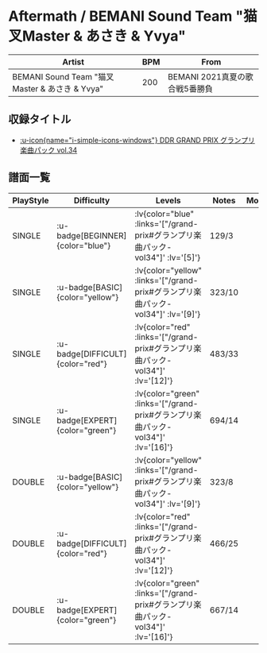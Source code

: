 # Aftermath / BEMANI Sound Team "猫叉Master & あさき & Yvya"

|Artist|BPM|From|
|------|---|----|
|BEMANI Sound Team "猫叉Master & あさき & Yvya"|200|BEMANI 2021真夏の歌合戦5番勝負|

## 収録タイトル

- [ :u-icon{name="i-simple-icons-windows"} DDR GRAND PRIX グランプリ楽曲パック vol.34](/grand-prix#グランプリ楽曲パック-vol34)

## 譜面一覧

|PlayStyle|Difficulty|Levels|Notes|Movie|
|---------|----------|------|-----|-----|
|SINGLE| :u-badge[BEGINNER]{color="blue"} | :lv{color="blue" :links='["/grand-prix#グランプリ楽曲パック-vol34"]' :lv='[5]'} |129/3||
|SINGLE| :u-badge[BASIC]{color="yellow"} | :lv{color="yellow" :links='["/grand-prix#グランプリ楽曲パック-vol34"]' :lv='[9]'} |323/10||
|SINGLE| :u-badge[DIFFICULT]{color="red"} | :lv{color="red" :links='["/grand-prix#グランプリ楽曲パック-vol34"]' :lv='[12]'} |483/33||
|SINGLE| :u-badge[EXPERT]{color="green"} | :lv{color="green" :links='["/grand-prix#グランプリ楽曲パック-vol34"]' :lv='[16]'} |694/14||
|DOUBLE| :u-badge[BASIC]{color="yellow"} | :lv{color="yellow" :links='["/grand-prix#グランプリ楽曲パック-vol34"]' :lv='[9]'} |323/8||
|DOUBLE| :u-badge[DIFFICULT]{color="red"} | :lv{color="red" :links='["/grand-prix#グランプリ楽曲パック-vol34"]' :lv='[12]'} |466/25||
|DOUBLE| :u-badge[EXPERT]{color="green"} | :lv{color="green" :links='["/grand-prix#グランプリ楽曲パック-vol34"]' :lv='[16]'} |667/14||
